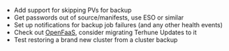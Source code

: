 * Add support for skipping PVs for backup
* Get passwords out of source/manifests, use ESO or similar
* Set up notifications for backup job failures (and any other health events)
* Check out [OpenFaaS](https://github.com/openfaas/faas), consider migrating Terhune Updates to it
* Test restoring a brand new cluster from a cluster backup
